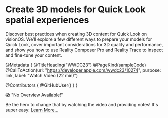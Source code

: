 # Create 3D models for Quick Look spatial experiences 

Discover best practices when creating 3D content for Quick Look on visionOS. We’ll explore a few different ways to prepare your models for Quick Look, cover important considerations for 3D quality and performance, and show you how to use Reality Composer Pro and Reality Trace to inspect and fine-tune your content.

@Metadata {
   @TitleHeading("WWDC23")
   @PageKind(sampleCode)
   @CallToAction(url: "https://developer.apple.com/wwdc23/10274", purpose: link, label: "Watch Video (22 min)")

   @Contributors {
      @GitHubUser(<replace this with your GitHub handle>)
   }
}

😱 "No Overview Available!"

Be the hero to change that by watching the video and providing notes! It's super easy:
 [Learn More…](https://wwdcnotes.com/documentation/wwdcnotes/contributing)
